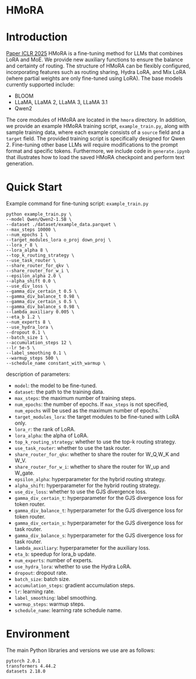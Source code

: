 # HMoRA
# Introduction

[Paper ICLR 2025](https://openreview.net/forum?id=lTkHiXeuDl)
HMoRA is a fine-tuning method for LLMs that combines LoRA and MoE.
We provide new auxiliary functions to ensure the balance and certainty of routing. 
The structure of HMoRA can be flexibly configured, 
incorporating features such as routing sharing, 
Hydra LoRA, and Mix LoRA (where partial weights are only fine-tuned using LoRA).
The base models currently supported include:
- BLOOM
- LLaMA, LLaMA 2, LLaMA 3, LLaMA 3.1
- Qwen2

The core modules of HMoRA are located in the `hmora` directory. 
In addition, we provide an example HMoRA training script, 
`example_train.py`, along with sample training data, 
where each example consists of a `source` field and a `target` field. 
The provided training script is specifically designed for Qwen 2. 
Fine-tuning other base LLMs will require modifications to the prompt format and specific tokens. 
Furthermore, we include code in `generate.ipynb` that illustrates how to load the saved HMoRA checkpoint and perform text generation.

# Quick Start

Example command for fine-tuning script: `example_train.py`

```shell
python example_train.py \
--model Qwen/Qwen2-1.5B \
--dataset ./dataset/example_data.parquet \
--max_steps 10000 \
--num_epochs 1 \
--target_modules_lora o_proj down_proj \
--lora_r 8 \
--lora_alpha 8 \
--top_k_routing_strategy \
--use_task_router \
--share_router_for_qkv \
--share_router_for_w_i \
--epsilon_alpha 2.0 \
--alpha_shift 0.0 \
--use_div_loss \
--gamma_div_certain_t 0.5 \
--gamma_div_balance_t 0.98 \
--gamma_div_certain_s 0.5 \
--gamma_div_balance_s 0.98 \
--lambda_auxiliary 0.005 \
--eta_b 1.2 \
--num_experts 8 \
--use_hydra_lora \
--dropout 0.1 \
--batch_size 1 \
--accumulation_steps 12 \
--lr 5e-5 \
--label_smoothing 0.1 \
--warmup_steps 500 \
--schedule_name constant_with_warmup \
```

description of parameters:
- `model`: the model to be fine-tuned.
- `dataset`: the path to the training data.
- `max_steps`: the maximum number of training steps.
- `num_epochs`: the number of epochs. If `max_steps` is not specified, `num_epochs` will be used as the maximum number of epochs.`
- `target_modules_lora`: the target modules to be fine-tuned with LoRA only.
- `lora_r`: the rank of LoRA.
- `lora_alpha`: the alpha of LoRA.
- `top_k_routing_strategy`: whether to use the top-k routing strategy.
- `use_task_router`: whether to use the task router.
- `share_router_for_qkv`: whether to share the router for W_Q,W_K and W_V.
- `share_router_for_w_i`: whether to share the router for W_up and W_gate.
- `epsilon_alpha`: hyperparameter for the hybrid routing strategy.
- `alpha_shift`: hyperparameter for the hybrid routing strategy.
- `use_div_loss`: whether to use the GJS divergence loss.
- `gamma_div_certain_t`: hyperparameter for the GJS divergence loss for token router.
- `gamma_div_balance_t`: hyperparameter for the GJS divergence loss for token router.
- `gamma_div_certain_s`: hyperparameter for the GJS divergence loss for task router.
- `gamma_div_balance_s`: hyperparameter for the GJS divergence loss for task router.
- `lambda_auxiliary`: hyperparameter for the auxiliary loss.
- `eta_b`: speedup for lora_b update.
- `num_experts`: number of experts.
- `use_hydra_lora`: whether to use the Hydra LoRA.
- `dropout`: dropout rate.
- `batch_size`: batch size.
- `accumulation_steps`: gradient accumulation steps.
- `lr`: learning rate.
- `label_smoothing`: label smoothing.
- `warmup_steps`: warmup steps.
- `schedule_name`: learning rate schedule name.

# Environment

The main Python libraries and versions we use are as follows:
```
pytorch 2.0.1
transformers 4.44.2
datasets 2.18.0
```
